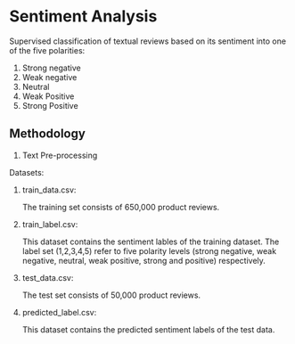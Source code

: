 # Sentiment Analysis
Supervised classification of textual reviews based on its sentiment into one of the five polarities:
1. Strong negative
2. Weak negative
3. Neutral
4. Weak Positive
5. Strong Positive

## Methodology
<ol>
	<li> Text Pre-processing </li>
</ol>

Datasets:

1.	train_data.csv:

	The training set consists of 650,000 product reviews. 

2.	train_label.csv:

	This dataset contains the sentiment lables of the training dataset. The label set 
	(1,2,3,4,5) refer to five polarity levels (strong negative, weak negative, neutral, 
	weak positive, strong and positive) respectively.

3.	test_data.csv:

	The test set consists of 50,000 product reviews. 

4.	predicted_label.csv:

	This dataset contains the predicted sentiment labels of the test data.
